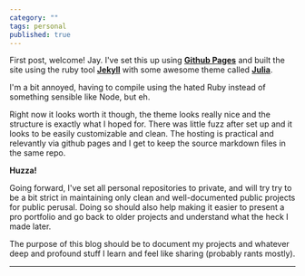 ```yaml
---
category: ""
tags: personal
published: true
---
```


First post, welcome! Jay. I've set this up using **[Github Pages][githubpages]** and
built the site using the ruby tool **[Jekyll][jekyll]** with some awesome theme
called **[Julia][julia]**.

I'm a bit annoyed, having to compile using the hated Ruby instead of something
sensible like Node, but eh.

Right now it looks worth it though, the theme looks really nice and the
structure is exactly what I hoped for. There was little fuzz after set up and it
looks to be easily customizable and clean. The hosting is practical and
relevantly via github pages and I get to keep the source markdown files in the
same repo.

**Huzza!**

Going forward, I've set all personal repositories to private, and will try try
to be a bit strict in maintaining only clean and well-documented public projects
for public perusal. Doing so should also help making it easier to present a pro
portfolio and go back to older projects and understand what the heck I made
later.

The purpose of this blog should be to document my projects and whatever deep and
profound stuff I learn and feel like sharing (probably rants mostly).

---

[githubpages]: https://pages.github.com/
[jekyll]: https://jekyllrb.com/
[julia]: http://themes.jekyllrc.org/julia/
